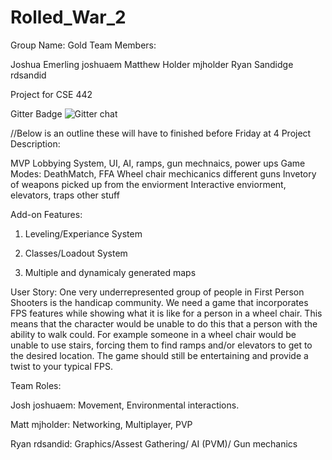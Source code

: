 # Rolled_War_2
Group Name: Gold Team
Members:

Joshua Emerling joshuaem
Matthew Holder  mjholder
Ryan Sandidge rdsandid

Project for CSE 442

Gitter Badge ![Gitter chat](https://badges.gitter.im/Gold_Team/gitter.png)

//Below is an outline these will have to finished before Friday at 4
Project Description:

MVP
Lobbying System, UI, AI, ramps, gun mechnaics, power ups
Game Modes: DeathMatch, FFA
Wheel chair mechicanics different guns
Invetory of weapons picked up from the enviorment
Interactive enviorment, elevators, traps other stuff

Add-on Features:

  1. Leveling/Experiance System
  
  2. Classes/Loadout System

  3. Multiple and dynamicaly generated maps
  
User Story:
  One very underrepresented group of people in First Person Shooters is the handicap community. We need a game that incorporates FPS features while showing what it is like for a person in a wheel chair. This means that the character would be unable to do this that a person with the ability to walk could. For example someone in a wheel chair would be unable to use stairs, forcing them to find ramps and/or elevators to get to the desired location. The game should still be entertaining and provide a twist to your typical FPS.

Team Roles:

  Josh joshuaem: Movement, Environmental interactions.
  
  Matt mjholder: Networking, Multiplayer, PVP
  
  Ryan rdsandid: Graphics/Assest Gathering/ AI (PVM)/ Gun mechanics



